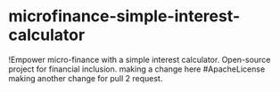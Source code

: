 # microfinance-simple-interest-calculator
!Empower micro-finance with a simple interest calculator. Open-source project for financial inclusion. making a change here #ApacheLicense
making another change for pull 2 request.
